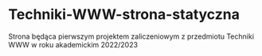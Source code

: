 # Techniki-WWW-strona-statyczna
Strona będąca pierwszym projektem zaliczeniowym z przedmiotu Techniki WWW w roku akademickim 2022/2023
